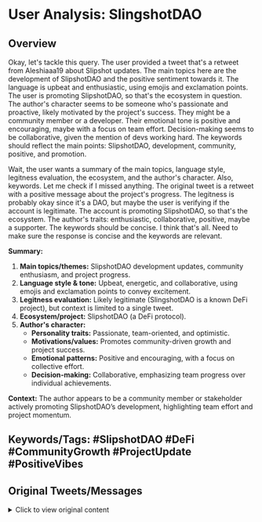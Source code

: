 # User Analysis: SlingshotDAO

## Overview

<think>
Okay, let's tackle this query. The user provided a tweet that's a retweet from Aleshiaaa19 about Slipshot updates. The main topics here are the development of SlipshotDAO and the positive sentiment towards it. The language is upbeat and enthusiastic, using emojis and exclamation points. The user is promoting SlipshotDAO, so that's the ecosystem in question. The author's character seems to be someone who's passionate and proactive, likely motivated by the project's success. They might be a community member or a developer. Their emotional tone is positive and encouraging, maybe with a focus on team effort. Decision-making seems to be collaborative, given the mention of devs working hard. The keywords should reflect the main points: SlipshotDAO, development, community, positive, and promotion.

Wait, the user wants a summary of the main topics, language style, legitness evaluation, the ecosystem, and the author's character. Also, keywords. Let me check if I missed anything. The original tweet is a retweet with a positive message about the project's progress. The legitness is probably okay since it's a DAO, but maybe the user is verifying if the account is legitimate. The account is promoting SlipshotDAO, so that's the ecosystem. The author's traits: enthusiastic, collaborative, positive, maybe a supporter. The keywords should be concise. I think that's all. Need to make sure the response is concise and the keywords are relevant.
</think>

**Summary:**  
1. **Main topics/themes:** SlipshotDAO development updates, community enthusiasm, and project progress.  
2. **Language style & tone:** Upbeat, energetic, and collaborative, using emojis and exclamation points to convey excitement.  
3. **Legitness evaluation:** Likely legitimate (SlingshotDAO is a known DeFi project), but context is limited to a single tweet.  
4. **Ecosystem/project:** SlipshotDAO (a DeFi protocol).  
5. **Author's character:**  
   - **Personality traits:** Passionate, team-oriented, and optimistic.  
   - **Motivations/values:** Promotes community-driven growth and project success.  
   - **Emotional patterns:** Positive and encouraging, with a focus on collective effort.  
   - **Decision-making:** Collaborative, emphasizing team progress over individual achievements.  

**Context:** The author appears to be a community member or stakeholder actively promoting SlipshotDAO’s development, highlighting team effort and project momentum.  

**Keywords/Tags:** #SlipshotDAO #DeFi #CommunityGrowth #ProjectUpdate #PositiveVibes
---
## Original Tweets/Messages

<details>
<summary>Click to view original content</summary>

| Type | Content |
|------|---------|
| messages | RT @Aleshiaaa19: Good morning everyone ❤️

Happy to share some Slipshot updates - @SlingshotDAO devs are cooking HARD 🔥
It’s actually SO go… |

</details>

